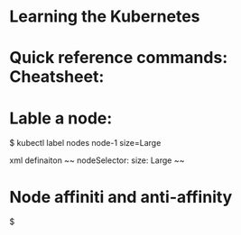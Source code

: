 # Learning the Kubernetes 

# Quick reference commands: Cheatsheet:

# Lable a node:
$ kubectl label nodes node-1 size=Large

xml definaiton
~~
 nodeSelector:
  size: Large
~~
 
# Node affiniti and anti-affinity
$ 
